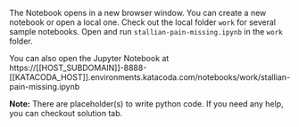 The Notebook opens in a new browser window. You can create a new notebook or open a local one. Check out the local folder `work` for several sample notebooks. Open and run `stallian-pain-missing.ipynb` in the `work` folder.

You can also open the Jupyter Notebook at https://[[HOST_SUBDOMAIN]]-8888-[[KATACODA_HOST]].environments.katacoda.com/notebooks/work/stallian-pain-missing.ipynb

**Note:**
There are placeholder(s) to write python code. If you need any help, you can checkout solution tab.